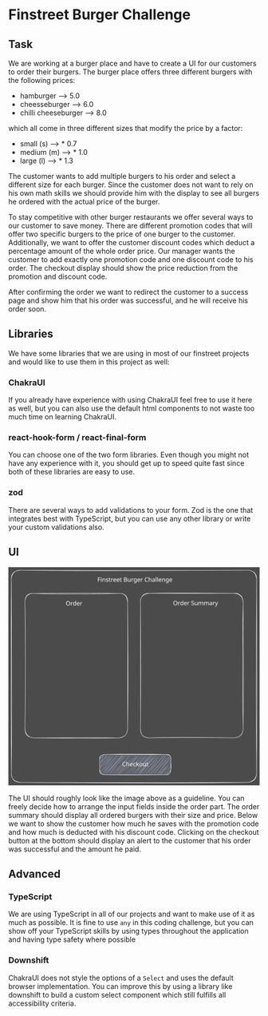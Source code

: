# Finstreet Burger Challenge

## Task
We are working at a burger place and have to create a UI for our customers to order their burgers. The burger place offers three different burgers with the following prices:

- hamburger --> 5.0
- cheesseburger --> 6.0
- chilli cheeseburger --> 8.0

which all come in three different sizes that modify the price by a factor:

- small (s) --> * 0.7
- medium (m) --> * 1.0 
- large (l) --> * 1.3

The customer wants to add multiple burgers to his order and select a different size for each burger. Since the customer does not want to rely on his own math skills we should provide him with the display to see all burgers he ordered with the actual price of the burger.

To stay competitive with other burger restaurants we offer several ways to our customer to save money. There are different promotion codes that will offer two specific burgers to the price of one burger to the customer. Additionally, we want to offer the customer discount codes which deduct a percentage amount of the whole order price. Our manager wants the customer to add exactly one promotion code and one discount code to his order. The checkout display should show the price reduction from the promotion and discount code. 

After confirming the order we want to redirect the customer to a success page and show him that his order was successful, and he will receive his order soon.

## Libraries
We have some libraries that we are using in most of our finstreet projects and would like to use them in this project as well:

### ChakraUI
If you already have experience with using ChakraUI feel free to use it here as well, but you can also use the default html components to not waste too much time on learning ChakraUI. 

### react-hook-form / react-final-form
You can choose one of the two form libraries. Even though you might not have any experience with it, you should get up to speed quite fast since both of these libraries are easy to use.

### zod
There are several ways to add validations to your form. Zod is the one that integrates best with TypeScript, but you can use any other library or write your custom validations also.

## UI
![burger challenge ui](./ui.svg)

The UI should roughly look like the image above as a guideline. You can freely decide how to arrange the input fields inside the order part. The order summary should display all ordered burgers with their size and price. Below we want to show the customer how much he saves with the promotion code and how much is deducted with his discount code. Clicking on the checkout button at the bottom should display an alert to the customer that his order was successful and the amount he paid.

## Advanced

### TypeScript
We are using TypeScript in all of our projects and want to make use of it as much as possible. It is fine to use `any` in this coding challenge, but you can show off your TypeScript skills by using types throughout the application and having type safety where possible

### Downshift
ChakraUI does not style the options of a `Select` and uses the default browser implementation. You can improve this by using a library like downshift to build a custom select component which still fulfills all accessibility criteria. 






